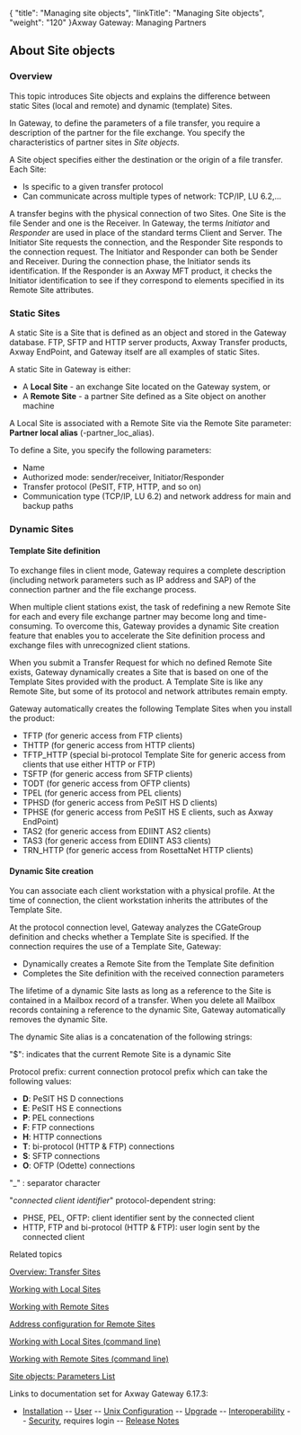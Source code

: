 {
    "title": "Managing site objects",
    "linkTitle": "Managing Site objects",
    "weight": "120"
}<span class="mc-variable axway_variables.Component_Long_Name variable">Axway Gateway</span>: Managing Partners

## About Site objects

### Overview

This topic introduces Site objects and explains the difference between static Sites (local and remote) and dynamic (template) Sites.

In Gateway, to define the parameters of a file transfer, you require a description of the partner for the file exchange. You specify the characteristics of partner sites in <span style="font-style: italic;">Site objects</span>.

A Site object specifies either the destination or the origin of a file transfer. Each Site:

-   Is specific to a given transfer protocol
-   Can communicate across multiple types of network: TCP/IP, LU 6.2,...

A transfer begins with the physical connection of two Sites. One Site is the file Sender and one is the Receiver. In Gateway, the terms <span style="font-style: italic;">Initiator</span> and <span style="font-style: italic;">Responder</span> are used in place of the standard terms Client and Server. The Initiator Site requests the connection, and the Responder Site responds to the connection request. The Initiator and Responder can both be Sender and Receiver. During the connection phase, the Initiator sends its identification. If the Responder is an Axway MFT product, it checks the Initiator identification to see if they correspond to elements specified in its Remote Site attributes.

<span id="Static_Sites"></span>

### Static Sites

A static Site is a Site that is defined as an object and stored in the Gateway database. FTP, SFTP and HTTP server products, Axway Transfer products, Axway EndPoint, and Gateway itself are all examples of static Sites.

A static Site in Gateway is either:

-   A <span style="font-weight: bold;">Local Site</span> - an exchange Site located on the Gateway system, or
-   A <span style="font-weight: bold;">Remote Site</span> - a partner Site defined as a Site object on another machine

A Local Site is associated with a Remote Site via the Remote Site parameter: <span style="font-weight: bold;">Partner local alias</span> (<span class="code">-partner\_loc\_alias</span>).

To define a Site, you specify the following parameters:

-   Name
-   Authorized mode: sender/receiver, Initiator/Responder
-   Transfer protocol (PeSIT, FTP, HTTP, and so on)
-   Communication type (TCP/IP, LU 6.2) and network address for main and backup paths

<span id="Dynamic_Sites"></span>

### Dynamic Sites

#### Template Site definition

To exchange files in client mode, Gateway requires a complete description (including network parameters such as IP address and SAP) of the connection partner and the file exchange process.

When multiple client stations exist, the task of redefining a new Remote Site for each and every file exchange partner may become long and time-consuming. To overcome this, Gateway provides a dynamic Site creation feature that enables you to accelerate the Site definition process and exchange files with unrecognized client stations.

When you submit a Transfer Request for which no defined Remote Site exists, Gateway dynamically creates a Site that is based on one of the Template Sites provided with the product. A Template Site is like any Remote Site, but some of its protocol and network attributes remain empty.

Gateway automatically creates the following Template Sites when you install the product:

-   TFTP (for generic access from FTP clients)
-   THTTP (for generic access from HTTP clients)
-   TFTP\_HTTP (special bi-protocol Template Site for generic access from clients that use either HTTP or FTP)
-   TSFTP (for generic access from SFTP clients)
-   TODT (for generic access from OFTP clients)
-   TPEL (for generic access from PEL clients)
-   TPHSD (for generic access from PeSIT HS D clients)
-   TPHSE (for generic access from PeSIT HS E clients, such as Axway EndPoint)
-   TAS2 (for generic access from EDIINT AS2 clients)
-   TAS3 (for generic access from EDIINT AS3 clients)
-   TRN\_HTTP (for generic access from RosettaNet HTTP clients)

#### Dynamic Site creation

You can associate each client workstation with a physical profile. At the time of connection, the client workstation inherits the attributes of the Template Site.

At the protocol connection level, Gateway analyzes the CGateGroup definition and checks whether a Template Site is specified. If the connection requires the use of a Template Site, Gateway:

-   Dynamically creates a Remote Site from the Template Site definition
-   Completes the Site definition with the received connection parameters

The lifetime of a dynamic Site lasts as long as a reference to the Site is contained in a Mailbox record of a transfer. When you delete all Mailbox records containing a reference to the dynamic Site, Gateway automatically removes the dynamic Site.

The dynamic Site alias is a concatenation of the following strings:

"$": indicates that the current Remote Site is a dynamic Site

Protocol prefix: current connection protocol prefix which can take the following values:

-   <span style="font-weight: bold;">D</span>: PeSIT HS D connections
-   <span style="font-weight: bold;">E</span>: PeSIT HS E connections
-   <span style="font-weight: bold;">P</span>: PEL connections
-   <span style="font-weight: bold;">F</span>: FTP connections
-   <span style="font-weight: bold;">H</span>: HTTP connections
-   <span style="font-weight: bold;">T</span>: bi-protocol (HTTP & FTP) connections
-   <span style="font-weight: bold;">S</span>: SFTP connections
-   <span style="font-weight: bold;">O</span>: OFTP (Odette) connections

"\_" : separator character

"<span style="font-style: italic;">connected client identifier</span>" protocol-dependent string:

-   PHSE, PEL, OFTP: client identifier sent by the connected client
-   HTTP, FTP and bi-protocol (HTTP & FTP): user login sent by the connected client

Related topics

[Overview: Transfer Sites](../../ov_gateway/ov_transfer_sites)

[Working with Local Sites](managing_local_sites)

[Working with Remote Sites](managing_remote_sites)

[Address configuration for Remote Sites](managing_remote_sites/site_objects_address_config)

[Working with Local Sites (command line)](managing_local_sites_cli)

[Working with Remote Sites (command line)](managing_local_sites_cli/managing_remote_sites_cli)

[Site objects: Parameters List](managing_local_sites_cli/sites_parameter_list)

Links to documentation set for Axway Gateway <span class="mc-variable axway_variables.Release_Number variable">6.17.3</span>:

-   [Installation](#) -- [User](#) -- [Unix Configuration](#) -- [Upgrade](#) -- [Interoperability](#) -- [Security](#), requires login -- [Release Notes](#)

